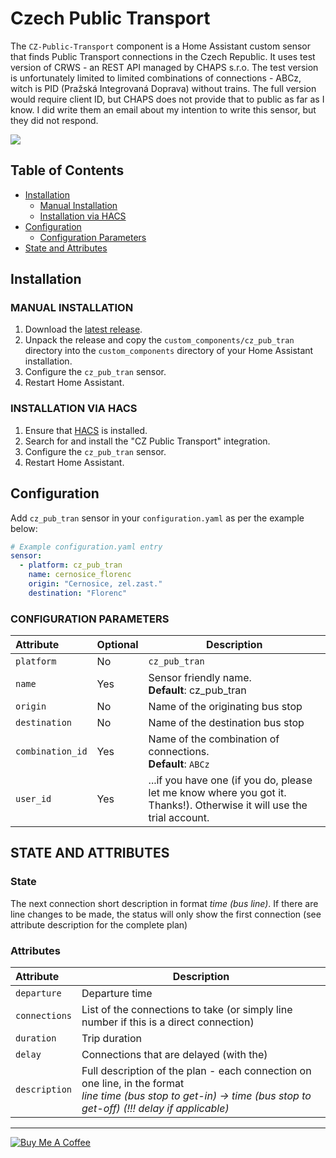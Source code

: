 # Czech Public Transport

The `CZ-Public-Transport` component is a Home Assistant custom sensor that finds Public Transport connections in the Czech Republic. It uses test version of CRWS - an REST API managed by CHAPS s.r.o. The test version is unfortunately limited to limited combinations of connections - ABCz, witch is PID (Pražská Integrovaná Doprava) without trains. The full version would require client ID, but CHAPS does not provide that to public as far as I know. I did write them an email about my intention to write this sensor, but they did not respond. 

<img src="https://github.com/bruxy70/CZ-Public-Transport/blob/master/images/connection.png">

## Table of Contents
* [Installation](#installation)
  + [Manual Installation](#manual-installation)
  + [Installation via HACS](#installation-via-hacs)
* [Configuration](#configuration)
  + [Configuration Parameters](#configuration-parameters)
* [State and Attributes](#state-and-attributes)

## Installation

### MANUAL INSTALLATION
1. Download the
   [latest release](https://github.com/bruxy70/CZ-Public-Transport/releases/latest).
2. Unpack the release and copy the `custom_components/cz_pub_tran` directory
   into the `custom_components` directory of your Home Assistant
   installation.
3. Configure the `cz_pub_tran` sensor.
4. Restart Home Assistant.

### INSTALLATION VIA HACS
1. Ensure that [HACS](https://custom-components.github.io/hacs/) is installed.
2. Search for and install the "CZ Public Transport" integration.
3. Configure the `cz_pub_tran` sensor.
4. Restart Home Assistant.

## Configuration
Add `cz_pub_tran` sensor in your `configuration.yaml` as per the example below:
```yaml
# Example configuration.yaml entry
sensor:
  - platform: cz_pub_tran
    name: cernosice_florenc
    origin: "Cernosice, zel.zast."
    destination: "Florenc"
```

### CONFIGURATION PARAMETERS
| Attribute | Optional | Description
|:---------|-----------|-----------
| `platform` | No | `cz_pub_tran`
| `name` | Yes | Sensor friendly name.<br/>**Default**: cz_pub_tran
| `origin` | No | Name of the originating bus stop
| `destination` | No | Name of the destination bus stop
| `combination_id` | Yes | Name of the combination of connections.<br/>**Default**: `ABCz`
| `user_id` | Yes | ...if you have one (if you do, please let me know where you got it. Thanks!). Otherwise it will use the trial account. 

## STATE AND ATTRIBUTES
### State
The next connection short description in format *time (bus line)*. If there are line changes to be made, the status will only show the first connection (see attribute description for the complete plan)

### Attributes
| Attribute | Description
|:---------|-----------
| `departure` | Departure time
| `connections` | List of the connections to take (or simply line number if this is a direct connection)
| `duration` | Trip duration
| `delay` | Connections that are delayed (with the)
| `description` | Full description of the plan - each connection on one line, in the format<br/>*line time (bus stop to get-in) -> time (bus stop to get-off)   (!!! delay if applicable)*

---
<a href="https://www.buymeacoffee.com/3nXx0bJDP" target="_blank"><img src="https://www.buymeacoffee.com/assets/img/custom_images/white_img.png" alt="Buy Me A Coffee" style="height: auto !important;width: auto !important;" ></a>
